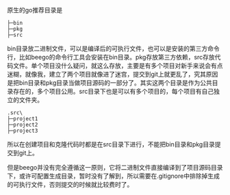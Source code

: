 原生的go推荐目录是
```
├─bin
├─pkg
├─src
```
bin目录放二进制文件，可以是编译后的可执行文件，也可以是安装的第三方命令行，比如beego的命令行工具会安装在bin目录。pkg存放第三方依赖，src存放代码文件。单个项目没什么疑问，就这么存放，主要是有多个项目对新手来说会有点迷糊，就像我，建立了两个项目就像进了迷宫，提交到git上就更乱了，究其原因是把bin目录和pkg目录当做项目源码的一部分了。其实这两个目录是作为公共目录存在的，多个项目公用。src目录下也是可以有多个项目的，每个项目有自己独立的文件夹。
```
.src\
├─project1
├─project2
├─project3
```
所以在创建项目和克隆代码时都是在src目录下进行，不能把bin目录和pkg目录提交到git上。

但是beego并没有完全遵循这一原则，它将二进制文件直接编译到了项目源码目录下，或许可配置生成目录，暂时没有了解到，所以需要在.gitignore中排除掉生成的可执行文件，否则提交的时候就比较费时了。
